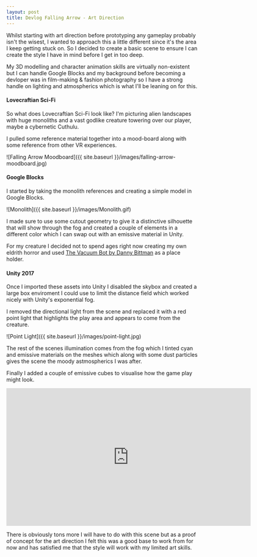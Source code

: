 ```yaml
---
layout: post
title: Devlog Falling Arrow - Art Direction
---
```


Whilst starting with art direction before prototyping any gameplay probably isn't the wisest, I wanted to approach this a little different since it's the area I keep getting stuck on. So I decided to create a basic scene to ensure I can create the style I have in mind before I get in too deep.

My 3D modelling and character animation skills are virtually non-existent but I can handle Google Blocks and my background before becoming a devloper was in film-making & fashion photography so I have a strong handle on lighting and atmospherics which is what I'll be leaning on for this.

#### Lovecraftian Sci-Fi

So what does Lovecraftian Sci-Fi look like? I'm picturing alien landscapes with huge monoliths and a vast godlike creature towering over our player, maybe a cybernetic Cuthulu.

I pulled some reference material together into a mood-board along with some reference from other VR experiences.

![Falling Arrow Moodboard]({{ site.baseurl }}/images/falling-arrow-moodboard.jpg)

#### Google Blocks
I started by taking the monolith references and creating a simple model in Google Blocks.

![Monolith]({{ site.baseurl }}/images/Monolith.gif)

I made sure to use some cutout geometry to give it a distinctive silhouette that will show through the fog and created a couple of elements in a different color which I can swap out with an emissive material in Unity.

For my creature I decided not to spend ages right now creating my own eldrith horror and used [The Vacuum Bot by Danny Bittman](https://poly.google.com/view/6rUwBqoeun5) as a place holder.

#### Unity 2017

Once I imported these assets into Unity I disabled the skybox and created a large box enviroment I could use to limit the distance field which worked nicely with Unity's exponential fog.

I removed the directional light from the scene and replaced it with a red point light that highlights the play area and appears to come from the creature.

![Point Light]({{ site.baseurl }}/images/point-light.jpg)

The rest of the scenes illumination comes from the fog which I tinted cyan and emissive materials on the meshes which along with some dust particles gives the scene the moody astmospherics I was after.

Finally I added a couple of emissive cubes to visualise how the game play might look.

<iframe width="640" height="360" src="https://www.youtube.com/embed/Q9hOjhfQ-IQ?rel=0" frameborder="0" allowfullscreen></iframe>

There is obviously tons more I will have to do with this scene but as a proof of concept for the art direction I felt this was a good base to work from for now and has satisfied me that the style will work with my limited art skills.
